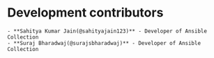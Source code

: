 # Development contributors

    - **Sahitya Kumar Jain(@sahityajain123)** - Developer of Ansible Collection
    - **Suraj Bharadwaj(@surajsbharadwaj)** - Developer of Ansible Collection

